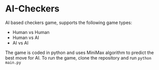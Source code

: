 # AI-Checkers
AI based checkers game, supports the following game types:
- Human vs Human
- Human vs AI
- AI vs AI

The game is coded in python and uses MiniMax algorithm to predict the best move for AI.
To run the game, clone the repository and run `python main.py`